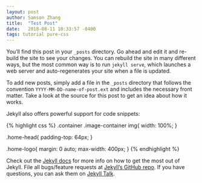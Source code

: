 ```yaml
---
layout: post
author: Samson Zhang
title:  "Test Post"
date:   2018-08-11 10:33:57 -0400
tags: tutorial pure-css
---
```

You’ll find this post in your `_posts` directory. Go ahead and edit it and re-build the site to see your changes. You can rebuild the site in many different ways, but the most common way is to run `jekyll serve`, which launches a web server and auto-regenerates your site when a file is updated.

To add new posts, simply add a file in the `_posts` directory that follows the convention `YYYY-MM-DD-name-of-post.ext` and includes the necessary front matter. Take a look at the source for this post to get an idea about how it works.

<!--break-->

Jekyll also offers powerful support for code snippets:

{% highlight css %}
.container .image-container img{
  width: 100%;
}

.home-head{
  padding-top: 64px;
}

.home-logo{
  margin: 0 auto;
  max-width: 400px;
}
{% endhighlight %}

Check out the [Jekyll docs][jekyll-docs] for more info on how to get the most out of Jekyll. File all bugs/feature requests at [Jekyll’s GitHub repo][jekyll-gh]. If you have questions, you can ask them on [Jekyll Talk][jekyll-talk].

[jekyll-docs]: https://jekyllrb.com/docs/home
[jekyll-gh]:   https://github.com/jekyll/jekyll
[jekyll-talk]: https://talk.jekyllrb.com/
